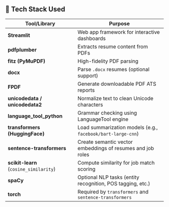 ## 🧰 Tech Stack Used

| Tool/Library                          | Purpose                                                                 |
|--------------------------------------|-------------------------------------------------------------------------|
| **Streamlit**                        | Web app framework for interactive dashboards                           |
| **pdfplumber**                       | Extracts resume content from PDFs                                      |
| **fitz (PyMuPDF)**                   | High-fidelity PDF parsing                                              |
| **docx**                             | Parse `.docx` resumes (optional support)                               |
| **FPDF**                             | Generate downloadable PDF ATS reports                                  |
| **unicodedata / unicodedata2**       | Normalize text to clean Unicode characters                            |
| **language_tool_python**             | Grammar checking using LanguageTool engine                             |
| **transformers (HuggingFace)**       | Load summarization models (e.g., `facebook/bart-large-cnn`)            |
| **sentence-transformers**            | Create semantic vector embeddings of resumes and job roles             |
| **scikit-learn** (`cosine_similarity`) | Compute similarity for job match scoring                             |
| **spaCy**                            | Optional NLP tasks (entity recognition, POS tagging, etc.)             |
| **torch**                            | Required by `transformers` and `sentence-transformers`                 |
